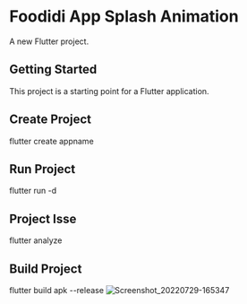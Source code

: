 # Foodidi App Splash Animation

A new Flutter project.

## Getting Started
This project is a starting point for a Flutter application.

## Create Project
flutter create appname

## Run Project
flutter run -d

## Project Isse
flutter analyze 

## Build Project
flutter build apk --release
![Screenshot_20220729-165347](https://user-images.githubusercontent.com/71923060/181745533-069600fb-835f-4b12-beec-96d2316b373b.png)

